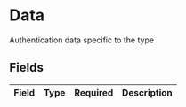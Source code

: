 # Data

Authentication data specific to the type


## Fields

| Field       | Type        | Required    | Description |
| ----------- | ----------- | ----------- | ----------- |
